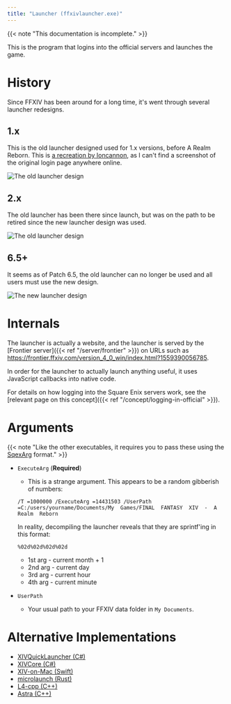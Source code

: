 ```yaml
---
title: "Launcher (ffxivlauncher.exe)"
---
```


{{< note "This documentation is incomplete." >}}

This is the program that logins into the official servers and launches the game.

# History

Since FFXIV has been around for a long time, it's went through several launcher redesigns.

## 1.x

This is the old launcher designed used for 1.x versions, before A Realm Reborn. This is [a recreation by Ioncannon](http://ffxivclassic.fragmenterworks.com/), as I can't find a screenshot of the original login page anywhere online.

![The old launcher design](ffxivlauncher-10.png)

## 2.x

The old launcher has been there since launch, but was on the path to be retired since the new launcher design was used.

![The old launcher design](ffxivlauncher-old.png)

## 6.5+

It seems as of Patch 6.5, the old launcher can no longer be used and all users must use the new design.

![The new launcher design](ffxivlauncher-new.png)

# Internals

The launcher is actually a website, and the launcher is served by the [Frontier server]({{< ref "/server/frontier" >}}) on URLs such as https://frontier.ffxiv.com/version_4_0_win/index.html?1559390056785.

In order for the launcher to actually launch anything useful, it uses JavaScript callbacks into native code.

For details on how logging into the Square Enix servers work, see the [relevant page on this concept]({{< ref "/concept/logging-in-official" >}}).

# Arguments

{{< note "Like the other executables, it requires you to pass these using the [SqexArg](concept/sqexarg) format." >}}

- `ExecuteArg` (**Required**)
    - This is a strange argument. This appears to be a random gibberish of numbers:

    `/T =1000000 /ExecuteArg =14431503 /UserPath =C:/users/yourname/Documents/My  Games/FINAL  FANTASY  XIV  -  A  Realm  Reborn`

    In reality, decompiling the launcher reveals that they are sprintf'ing in this format:

    `%02d%02d%02d%02d`

    - 1st arg - current month + 1
    - 2nd arg - current day
    - 3rd arg - current hour
    - 4th arg - current minute

- `UserPath`
    - Your usual path to your FFXIV data folder in `My Documents`.

# Alternative Implementations

* [XIVQuickLauncher (C#)](https://github.com/goatcorp/FFXIVQuickLauncher)
* [XIVCore (C#)](https://github.com/goatcorp/XIVLauncher.Core)
* [XIV-on-Mac (Swift)](https://github.com/marzent/XIV-on-Mac)
* [microlaunch (Rust)](https://github.com/eorzeatools/microlaunch)
* [L4-cpp (C++)](https://github.com/WorkingRobot/L4-cpp)
* [Astra (C++)](https://github.com/redstrate/astra/)
